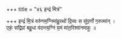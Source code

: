 +++
title = "४६ इन्द्रं मित्रं"

+++
इन्द्रं॑ मि॒त्रं वरु॑णम॒ग्निमा॑हु॒रथो॑ दि॒व्यः स सु॑प॒र्णो ग॒रुत्मा॑न् ।  
एकं॒ सद्विप्रा॑ बहु॒धा व॑दन्त्य॒ग्निं य॒मं मा॑त॒रिश्वा॑नमाहुः ॥